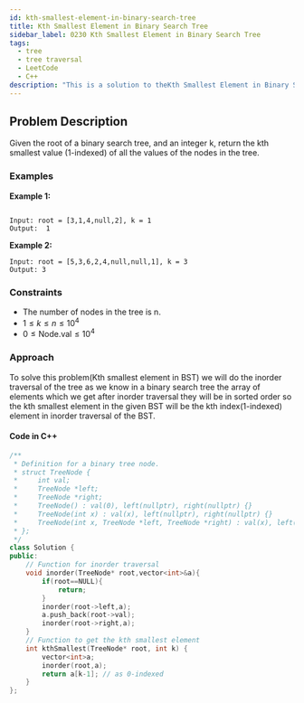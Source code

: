 ```yaml
---
id: kth-smallest-element-in-binary-search-tree
title: Kth Smallest Element in Binary Search Tree
sidebar_label: 0230 Kth Smallest Element in Binary Search Tree
tags:
  - tree
  - tree traversal
  - LeetCode
  - C++
description: "This is a solution to theKth Smallest Element in Binary Search Tree problem on LeetCode."
---
```


## Problem Description

Given the root of a binary search tree, and an integer k, return the kth smallest value (1-indexed) of all the values of the nodes in the tree.

### Examples

**Example 1:**

```

Input: root = [3,1,4,null,2], k = 1
Output:  1
```

**Example 2:**

```
Input: root = [5,3,6,2,4,null,null,1], k = 3
Output: 3
```

### Constraints

- The number of nodes in the tree is n.
- $1 \leq k \leq n \leq 10^4$
- $0 \leq \text{Node.val} \leq 10^4$

### Approach 

To solve this problem(Kth smallest element in BST) we will do the inorder traversal of the tree as we know in a binary search tree the array of elements which we get after inorder traversal they will be in sorted order so the kth smallest element in the given BST  will be  the kth index(1-indexed) element  in inorder traversal of the BST.

#### Code in C++

```cpp
/**
 * Definition for a binary tree node.
 * struct TreeNode {
 *     int val;
 *     TreeNode *left;
 *     TreeNode *right;
 *     TreeNode() : val(0), left(nullptr), right(nullptr) {}
 *     TreeNode(int x) : val(x), left(nullptr), right(nullptr) {}
 *     TreeNode(int x, TreeNode *left, TreeNode *right) : val(x), left(left), right(right) {}
 * };
 */
class Solution {
public:
    // Function for inorder traversal
    void inorder(TreeNode* root,vector<int>&a){
        if(root==NULL){
            return;
        }
        inorder(root->left,a);
        a.push_back(root->val);
        inorder(root->right,a);
    }
    // Function to get the kth smallest element
    int kthSmallest(TreeNode* root, int k) {
        vector<int>a;
        inorder(root,a);
        return a[k-1]; // as 0-indexed 
    }
};
```


